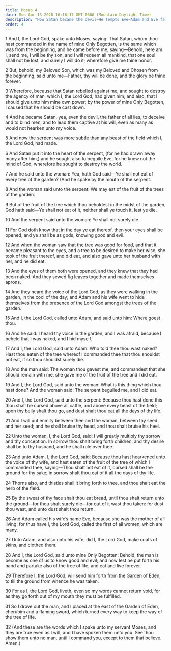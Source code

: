 ```yaml
---
title: Moses 4
date: Mon Apr 13 2020 16:16:17 GMT-0600 (Mountain Daylight Time)
description: "How Satan became the devil—He tempts Eve—Adam and Eve fall, and death enters the world."
order: 4
---
```


1 And I, the Lord God, spake unto Moses, saying: That Satan, whom thou hast commanded in the name of mine Only Begotten, is the same which was from the beginning, and he came before me, saying—Behold, here am I, send me, I will be thy son, and I will redeem all mankind, that one soul shall not be lost, and surely I will do it; wherefore give me thine honor.

2 But, behold, my Beloved Son, which was my Beloved and Chosen from the beginning, said unto me—Father, thy will be done, and the glory be thine forever.

3 Wherefore, because that Satan rebelled against me, and sought to destroy the agency of man, which I, the Lord God, had given him, and also, that I should give unto him mine own power; by the power of mine Only Begotten, I caused that he should be cast down.

4 And he became Satan, yea, even the devil, the father of all lies, to deceive and to blind men, and to lead them captive at his will, even as many as would not hearken unto my voice.

5 And now the serpent was more subtle than any beast of the field which I, the Lord God, had made.

6 And Satan put it into the heart of the serpent, (for he had drawn away many after him,) and he sought also to beguile Eve, for he knew not the mind of God, wherefore he sought to destroy the world.

7 And he said unto the woman: Yea, hath God said—Ye shall not eat of every tree of the garden? (And he spake by the mouth of the serpent..

8 And the woman said unto the serpent: We may eat of the fruit of the trees of the garden.

9 But of the fruit of the tree which thou beholdest in the midst of the garden, God hath said—Ye shall not eat of it, neither shall ye touch it, lest ye die.

10 And the serpent said unto the woman: Ye shall not surely die.

11 For God doth know that in the day ye eat thereof, then your eyes shall be opened, and ye shall be as gods, knowing good and evil.

12 And when the woman saw that the tree was good for food, and that it became pleasant to the eyes, and a tree to be desired to make her wise, she took of the fruit thereof, and did eat, and also gave unto her husband with her, and he did eat.

13 And the eyes of them both were opened, and they knew that they had been naked. And they sewed fig leaves together and made themselves aprons.

14 And they heard the voice of the Lord God, as they were walking in the garden, in the cool of the day; and Adam and his wife went to hide themselves from the presence of the Lord God amongst the trees of the garden.

15 And I, the Lord God, called unto Adam, and said unto him: Where goest thou.

16 And he said: I heard thy voice in the garden, and I was afraid, because I beheld that I was naked, and I hid myself.

17 And I, the Lord God, said unto Adam: Who told thee thou wast naked? Hast thou eaten of the tree whereof I commanded thee that thou shouldst not eat, if so thou shouldst surely die.

18 And the man said: The woman thou gavest me, and commandest that she should remain with me, she gave me of the fruit of the tree and I did eat.

19 And I, the Lord God, said unto the woman: What is this thing which thou hast done? And the woman said: The serpent beguiled me, and I did eat.

20 And I, the Lord God, said unto the serpent: Because thou hast done this thou shalt be cursed above all cattle, and above every beast of the field; upon thy belly shalt thou go, and dust shalt thou eat all the days of thy life.

21 And I will put enmity between thee and the woman, between thy seed and her seed; and he shall bruise thy head, and thou shalt bruise his heel.

22 Unto the woman, I, the Lord God, said: I will greatly multiply thy sorrow and thy conception. In sorrow thou shalt bring forth children, and thy desire shall be to thy husband, and he shall rule over thee.

23 And unto Adam, I, the Lord God, said: Because thou hast hearkened unto the voice of thy wife, and hast eaten of the fruit of the tree of which I commanded thee, saying—Thou shalt not eat of it, cursed shall be the ground for thy sake; in sorrow shalt thou eat of it all the days of thy life.

24 Thorns also, and thistles shall it bring forth to thee, and thou shalt eat the herb of the field.

25 By the sweat of thy face shalt thou eat bread, until thou shalt return unto the ground—for thou shalt surely die—for out of it wast thou taken: for dust thou wast, and unto dust shalt thou return.

26 And Adam called his wife’s name Eve, because she was the mother of all living; for thus have I, the Lord God, called the first of all women, which are many.

27 Unto Adam, and also unto his wife, did I, the Lord God, make coats of skins, and clothed them.

28 And I, the Lord God, said unto mine Only Begotten: Behold, the man is become as one of us to know good and evil; and now lest he put forth his hand and partake also of the tree of life, and eat and live forever.

29 Therefore I, the Lord God, will send him forth from the Garden of Eden, to till the ground from whence he was taken.

30 For as I, the Lord God, liveth, even so my words cannot return void, for as they go forth out of my mouth they must be fulfilled.

31 So I drove out the man, and I placed at the east of the Garden of Eden, cherubim and a flaming sword, which turned every way to keep the way of the tree of life.

32 (And these are the words which I spake unto my servant Moses, and they are true even as I will; and I have spoken them unto you. See thou show them unto no man, until I command you, except to them that believe. Amen.)
